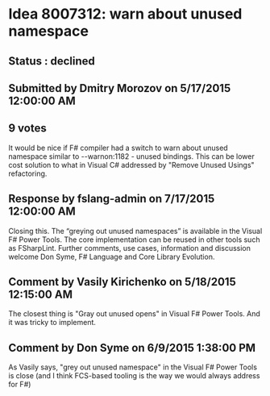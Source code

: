 # Idea 8007312: warn about unused namespace #

## Status : declined

## Submitted by Dmitry Morozov on 5/17/2015 12:00:00 AM

## 9 votes

It would be nice if F# compiler had a switch to warn about unused namespace similar to --warnon:1182 - unused bindings. This can be lower cost solution to what in Visual C# addressed by "Remove Unused Usings" refactoring.

## Response by fslang-admin on 7/17/2015 12:00:00 AM

Closing this. The “greying out unused namespaces” is available in the Visual F# Power Tools. The core implementation can be reused in other tools such as FSharpLint.
Further comments, use cases, information and discussion welcome
Don Syme, F# Language and Core Library Evolution.


## Comment by Vasily Kirichenko on 5/18/2015 12:15:00 AM

The closest thing is "Gray out unused opens" in Visual F# Power Tools. And it was tricky to implement.

## Comment by Don Syme on 6/9/2015 1:38:00 PM

As Vasily says, "grey out unused namespace" in the Visual F# Power Tools is close (and I think FCS-based tooling is the way we would always address for F#)
